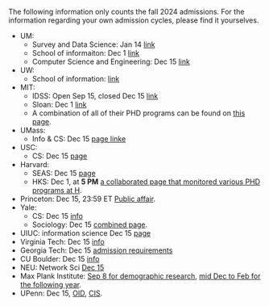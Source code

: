 The following information only counts the fall 2024 admissions. For the information regarding your own admission cycles, please find it yourselves.
* UM:
  * Survey and Data Science: Jan 14 [link](https://psm.isr.umich.edu/graduate-admissions)
  * School of informaiton: Dec 1 [link](https://www.si.umich.edu/programs/phd-information/how-do-i-apply)
  * Computer Science and Engineering: Dec 15 [link](https://cse.engin.umich.edu/academics/graduate/admissions/)
* UW:
  * School of information: [link](https://ischool.uw.edu/programs/phd/admissions#:~:text=Admissions%20Timeline,5%20deadline.)
* MIT:
  * IDSS: Open Sep 15, closed Dec 15 [link](https://idss.mit.edu/academics/ses_doc/app-faq/#:~:text=Applications%20open%20September%2015%20and%20are%20due%20December%2015.)
  * Sloan: Dec 1 [link](https://mitsloan.mit.edu/phd#admissions)
  * A combination of all of their PHD programs can be found on [this page](https://oge.mit.edu/graduate-admissions/programs/doctoral-degrees/).
* UMass:
  * Info & CS: Dec 15 [page linke](https://www.cics.umass.edu/admissions/application-instructions)
* USC:
  * CS: Dec 15 [page](https://www.cs.usc.edu/ph-d-application-information/)
* Harvard:
  * SEAS: Dec 15 [page](https://seas.harvard.edu/prospective-students/prospective-graduate-students/frequently-asked-questions-faqs-graduate#:~:text=December%2015%2C%202023%20is%20the,Master%20in%20Design%20Engineering%20programs.)
  * HKS: Dec 1, at **5 PM** [a collaborated page that monitored various PHD programs at H](https://gsas.harvard.edu/programs).
* Princeton: Dec 15, 23:59 ET [Public affair](https://spia.princeton.edu/graduate-admissions/phd-public-affairs/application).
* Yale:
  * CS: Dec 15 [info](https://cpsc.yale.edu/academics/graduate-program/yale-computer-science-phd-program-admissions-faq)
  * Sociology: Dec 15 [combined page](https://gsas.yale.edu/admissions/phdmasters-application-process/dates-deadlines).
* UIUC: information science Dec 15 [page](https://ischool.illinois.edu/degrees-programs/graduate/phd-information-sciences/apply#:~:text=December%201%2C%202023%2C%20is%20the,meet%20the%20November%201st%20deadline.) 
* Virginia Tech: Dec 15 [info](https://cs.vt.edu/Graduate/ApplicationDeadlines.html)
* Georgia Tech: Dec 15 [admission requirements](https://www.cc.gatech.edu/phd-cs-admissions-requirements#:~:text=The%20application%20deadline%20for%20the,Computer%20Science%20is%20December%2015th.)
* CU Boulder: Dec 15 [info](https://www.colorado.edu/cs/admissions/graduate-admissions/how-apply)
* NEU: Network Sci [Dec 15](https://www.networkscienceinstitute.org/phd)
* Max Plank Institute: [Sep 8 for demographic research](https://www.demogr.mpg.de/en/career_6122/jobs_fellowships_1910/phd_student_position_12371), [mid Dec to Feb for the following year](https://imprs.mpifg.de/99889/calls-for-applications).
* UPenn: Dec 15, [OID](https://doctoral.wharton.upenn.edu/admissions/), [CIS](https://www.cis.upenn.edu/graduate/how-to-apply/).
